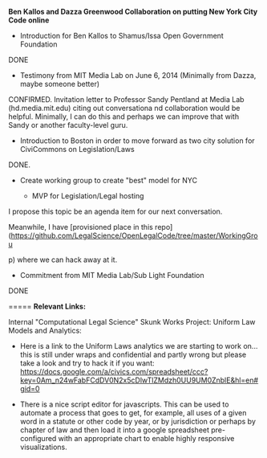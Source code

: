 **Ben Kallos and Dazza Greenwood Collaboration on putting New York City Code online**

* Introduction for Ben Kallos to Shamus/Issa Open Government Foundation

DONE

* Testimony from MIT Media Lab on June 6, 2014 (Minimally from Dazza, maybe someone better)

CONFIRMED.  Invitation letter to Professor Sandy Pentland at Media Lab (hd.media.mit.edu) citing out conversationa nd collaboration would be helpful.  Minimally, I can do this and perhaps we can improve that with Sandy or another faculty-level guru. 


* Introduction to Boston in order to move forward as two city solution for CiviCommons on Legislation/Laws

DONE.

* Create working group to create "best" model for NYC

  - MVP for Legislation/Legal hosting

I propose this topic be an agenda item for our next conversation.  

Meanwhile, I have [provisioned place in this repo](https://github.com/LegalScience/OpenLegalCode/tree/master/WorkingGrou

p) where we can hack away at it. 

* Commitment from MIT Media Lab/Sub Light Foundation 

DONE

=====
**Relevant Links:**

Internal "Computational Legal Science" Skunk Works Project: Uniform Law Models and Analytics: 

* Here is a link to the Uniform Laws analytics we are starting to work on... this is still under wraps and confidential and partly wrong but please take a look and try to hack it if  you want:
https://docs.google.com/a/civics.com/spreadsheet/ccc?key=0Am_n24wFabFCdDV0N2x5cDlwTlZMdzh0UU9UM0ZnblE&hl=en#gid=0 

* There is a nice script editor for javascripts.  This can be used to automate a process that goes to get, for example, all uses of a given word in a statute or other code by year, or by jurisdiction or perhaps by chapter of law and then load it into a google spreadsheet pre-configured with an appropriate chart to enable highly responsive visualizations.  

